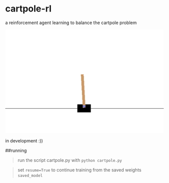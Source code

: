 # cartpole-rl
a reinforcement agent learning to balance the cartpole problem 

![playing cartpole](https://github.com/paulzhou69/cartpole-rl/blob/master/cartpole.png?raw=True)

in development :)) 

##running
> run the script cartpole.py with `python cartpole.py`

> set `resume=True` to continue training from the saved weights `saved_model` 
